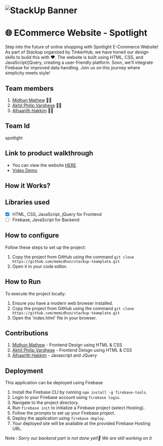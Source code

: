 # ![StackUp Banner](https://tinkerhub.frappe.cloud/files/stackup%20banner.jpeg)

# 🌐 ECommerce Website - Spotlight

Step into the future of online shopping with Spotlight E-Commerce Website! As part of Stackup organized by TinkerHub, we have honed our design skills to build this with ❤️. The website is built using HTML, CSS, and JavaScript/jQuery, creating a user-friendly platform. Soon, we'll integrate Firebase for improved data handling. Join us on this journey where simplicity meets style!

## Team members
1. [Midhun Mathew](https://github.com/memidhun) 🧑‍💻
2. [Akhil Philip Varghese](https://github.com/AkhilPhili) 🧑‍💻
3. [Alhaarith Hakkim](https://github.com/allhaarithh) 🧑‍💻

## Team Id
spotlight

## Link to product walkthrough
- You can view the website [HERE](https://memidhun.github.io/stackup-teamplate/)
- [Video Demo]() 

## How it Works?

## Libraries used
- [x] HTML, CSS, JavaScript, jQuery for Frontend
- [ ] Firebase, JavaScript for Backend

## How to configure
Follow these steps to set up the project:
1. Copy the project from GitHub using the command `git clone https://github.com/memidhun/stackup-teamplate.git`
2. Open it in your code editor.

## How to Run
To execute the project locally:

1. Ensure you have a modern web browser installed.
2. Copy the project from GitHub using the command `git clone https://github.com/memidhun/stackup-teamplate.git`
3. Open the 'index.html' file in your browser.

## Contributions
1. [Midhun Mathew](https://github.com/memidhun) - Frontend Design using HTML & CSS
2. [Akhil Philip Varghese](https://github.com/AkhilPhili) - Frontend Deisgn using HTML & CSS
3. [Alhaarith Hakkim](https://github.com/allhaarithh) - Javascript and JQuery
 
## Deployment

This application can be deployed using Firebase 
1. Install the Firebase CLI by running `npm install -g firebase-tools`.
2. Login to your Firebase account using `firebase login`.
3. Navigate to the project directory.
4. Run `firebase init` to initialize a Firebase project (select Hosting).
5. Follow the prompts to set up your Firebase project.
6. Deploy the application using `firebase deploy`.
7. Your deployed site will be available at the provided Firebase Hosting URL.

Note : *Sorry our backend part is not done yet!🥲 We are still working on it* 
